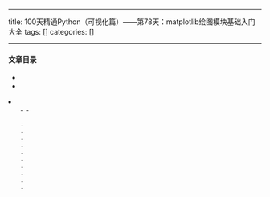 
--- 
title:  100天精通Python（可视化篇）——第78天：matplotlib绘图模块基础入门大全 
tags: []
categories: [] 

---


#### 文章目录

  - 
  - 
  <li>
   <ul>
    - 
    - 
   
    - 
    - 
    - 
    - 
    - 
    - 
    - 
    - 
    - 
    - 
   
